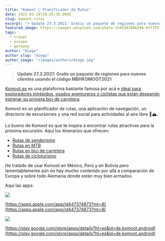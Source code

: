```yaml
---
title: "Komoot 📱 Planificador de Rutas"
date: 2021-03-24T20:25:30.000Z
slug: komoot-rutas
excerpt: "> Update 27.3.2021: Gratis un paquete de regiones para nuevos clientes usando el código MBHKOMOOT2021 Komoot.es [https://www.komoot.es] es una plataforma basta..."
featured_image: https://images.unsplash.com/photo-1445307806294-bff7f67ff225?crop=entropy&cs=tinysrgb&fit=max&fm=jpg&ixid=MnwxMTc3M3wwfDF8c2VhcmNofDE0fHxhZHZlbnR1cmV8ZW58MHx8fHwxNjE2NjE1MTgy&ixlib=rb-1.2.1&q=80&w=2000
tags:
  - travel
  - europe
  - germany
author: "Diego"
author_slug: "diego"
author_image: "/images/authors/diego.jpg"
---
```


> **Update 27.3.2021: Gratis un paquete de regiones para nuevos clientes usando el código MBHKOMOOT2021**

[Komoot.es](https://www.komoot.es) es una plataforma bastante famosa por acá e [ideal para exploradores intrépidos, osados aventureros o ciclistas que están deseando estrenar su primera bici de carretera](https://www.komoot.es/about).

Komoot es un planificador de rutas, una aplicación de navegación, un directorio de excursiones y una red social para actividades al aire libre 🎒🏔.

Lo bueno de Komoot es que te inspira a encontrar rutas atractivas para la próxima excursión. Aquí los itinerarios que ofrecen:

*   [Rutas de senderismo](https://www.komoot.es/discover/rutas-senderismo)
*   [Rutas en MTB](https://www.komoot.es/discover/rutas-mtb)
*   [Rutas en bici de carretera](https://www.komoot.es/discover/rutas-ciclismo-carretera)
*   [Rutas de cicloturismo](https://www.komoot.es/discover/rutas-bicicleta)

He tratado de usar Komoot en México, Perú y en Bolivia pero lamentablemente aún no hay mucho contenido por allá a comparación de Europa y sobre todo Alemania donde están muy bien armados.  
  
Aquí las apps:

![](https://www.komoot.es/images/misc/appstore-iphone-es.svg)

[https://apps.apple.com/app/id447374873?mt=8](https://apps.apple.com/app/id447374873?mt=8)

![](https://www.komoot.es/images/misc/appstore-android-es.svg)

[https://play.google.com/store/apps/details?hl=es&id=de.komoot.android](https://play.google.com/store/apps/details?hl=es&id=de.komoot.android)